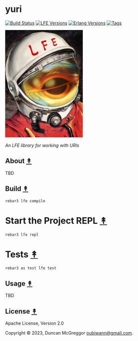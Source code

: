 # yuri

[![Build Status][gh-actions-badge]][gh-actions]
[![LFE Versions][lfe badge]][lfe]
[![Erlang Versions][erlang badge]][version]
[![Tags][github tags badge]][github tags]

[![Project Logo][logo]][logo-large]

*An LFE library for working with URIs*

## About [&#x219F;](#table-of-contents)

TBD

## Build [&#x219F;](#table-of-contents)

```shell
rebar3 lfe compile
```

# Start the Project REPL [&#x219F;](#table-of-contents)

```shell
rebar3 lfe repl
```

# Tests [&#x219F;](#table-of-contents)

```shell
rebar3 as test lfe test
```

## Usage [&#x219F;](#table-of-contents)

TBD

## License [&#x219F;](#table-of-contents)

Apache License, Version 2.0

Copyright © 2023, Duncan McGreggor <oubiwann@gmail.com>.

[//]: ---Named-Links---

[logo]: priv/images/yuri-small.jpg
[logo-large]: priv/images/yuri.jpg
[gh-actions-badge]: https://github.com/lfex/yuri/actions/workflows/cicd.yml/badge.svg
[gh-actions]: https://github.com/lfex/yuri/actions
[lfe]: https://github.com/lfe/lfe
[lfe badge]: https://img.shields.io/badge/lfe-2.1-blue.svg
[erlang badge]: https://img.shields.io/badge/erlang-21%20to%2026-blue.svg
[version]: https://github.com/lfex/yuri/blob/master/.github/workflows/cicd.yml
[github tags]: https://github.com/lfex/yuri/tags
[github tags badge]: https://img.shields.io/github/tag/ORG/yuri.svg
